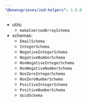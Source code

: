 ```yaml
---
"@keanugrieves/zod-helpers": 1.0.0
---
```


- utils:
  - `makeCoercedArraySchema`
- schemas:
  - `EmailSchema`
  - `IntegerSchema`
  - `NegativeIntegerSchema`
  - `NegativeNumberSchema`
  - `NonNegativeIntegerSchema`
  - `NonNegativeNumberSchema`
  - `NonZeroIntegerSchema`
  - `NonZeroNumberSchema`
  - `PositiveIntegerSchema`
  - `PositiveNumberSchema`
  - `UuidSchema`
